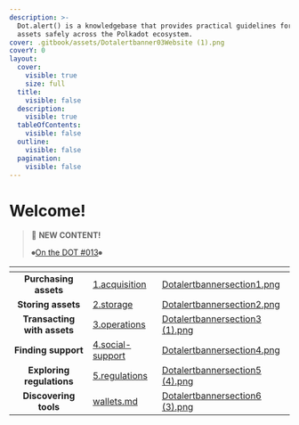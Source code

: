 ```yaml
---
description: >-
  Dot.alert() is a knowledgebase that provides practical guidelines for managing
  assets safely across the Polkadot ecosystem.
cover: .gitbook/assets/Dotalertbanner03Website (1).png
coverY: 0
layout:
  cover:
    visible: true
    size: full
  title:
    visible: false
  description:
    visible: true
  tableOfContents:
    visible: false
  outline:
    visible: false
  pagination:
    visible: false
---
```


# Welcome!

> 📢 **NEW CONTENT!**
>
> ⏺[On the DOT #013](https://twitter.com/dot\_alert/status/1750458740187251179)⏺

<table data-column-title-hidden data-view="cards" data-full-width="false"><thead><tr><th align="center"></th><th data-hidden data-card-target data-type="content-ref"></th><th data-hidden data-card-cover data-type="files"></th></tr></thead><tbody><tr><td align="center"><strong>Purchasing assets</strong></td><td><a href="content/1.acquisition/">1.acquisition</a></td><td><a href=".gitbook/assets/Dotalertbannersection1.png">Dotalertbannersection1.png</a></td></tr><tr><td align="center"><strong>Storing assets</strong></td><td><a href="content/2.storage/">2.storage</a></td><td><a href=".gitbook/assets/Dotalertbannersection2.png">Dotalertbannersection2.png</a></td></tr><tr><td align="center"><strong>Transacting with assets</strong></td><td><a href="content/3.operations/">3.operations</a></td><td><a href=".gitbook/assets/Dotalertbannersection3 (1).png">Dotalertbannersection3 (1).png</a></td></tr><tr><td align="center"><strong>Finding support</strong></td><td><a href="content/4.social-support/">4.social-support</a></td><td><a href=".gitbook/assets/Dotalertbannersection4.png">Dotalertbannersection4.png</a></td></tr><tr><td align="center"><strong>Exploring regulations</strong></td><td><a href="content/5.regulations/">5.regulations</a></td><td><a href=".gitbook/assets/Dotalertbannersection5 (4).png">Dotalertbannersection5 (4).png</a></td></tr><tr><td align="center"><strong>Discovering tools</strong></td><td><a href="useful-tools/wallets.md">wallets.md</a></td><td><a href=".gitbook/assets/Dotalertbannersection6 (3).png">Dotalertbannersection6 (3).png</a></td></tr></tbody></table>

